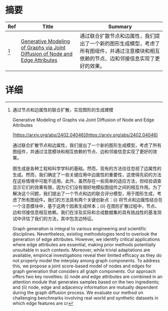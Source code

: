 # 摘要

| Ref | Title | Summary |
| --- | --- | --- |
| [^1] | [Generative Modeling of Graphs via Joint Diffusion of Node and Edge Attributes](https://arxiv.org/abs/2402.04046) | 通过联合扩散节点和边属性，我们提出了一个新的图形生成模型，考虑了所有图组件，并通过注意模块和相互依赖的节点、边和邻接信息实现了更好的效果。 |

# 详细

[^1]: 通过节点和边属性的联合扩散，实现图形的生成建模

    Generative Modeling of Graphs via Joint Diffusion of Node and Edge Attributes

    [https://arxiv.org/abs/2402.04046](https://arxiv.org/abs/2402.04046)

    通过联合扩散节点和边属性，我们提出了一个新的图形生成模型，考虑了所有图组件，并通过注意模块和相互依赖的节点、边和邻接信息实现了更好的效果。

    

    图生成是各种工程和科学学科的基础。然而，现有的方法往往忽视了边属性的生成。然而，我们确定了一些关键应用中边属性的重要性，这使得先前的方法在这些情境中可能不适用。此外，虽然存在一些简单的适应方法，但经验调查显示它们的效果有限，因为它们没有很好地模拟图组件之间的相互作用。为了解决这个问题，我们提出了一个节点和边的联合评分模型，用于图形生成，考虑了所有图组件。我们的方法具有两个关键创新点：(i) 将节点和边属性结合在一个注意模块中，基于这两个因素生成样本；(ii) 在图形扩散过程中，节点、边和邻接信息相互依赖。我们在涉及实际和合成数据集的具有挑战性的基准测试中评估了我们的方法，其中包含边特征。

    Graph generation is integral to various engineering and scientific disciplines. Nevertheless, existing methodologies tend to overlook the generation of edge attributes. However, we identify critical applications where edge attributes are essential, making prior methods potentially unsuitable in such contexts. Moreover, while trivial adaptations are available, empirical investigations reveal their limited efficacy as they do not properly model the interplay among graph components. To address this, we propose a joint score-based model of nodes and edges for graph generation that considers all graph components. Our approach offers two key novelties: (i) node and edge attributes are combined in an attention module that generates samples based on the two ingredients; and (ii) node, edge and adjacency information are mutually dependent during the graph diffusion process. We evaluate our method on challenging benchmarks involving real-world and synthetic datasets in which edge features are cr
    

